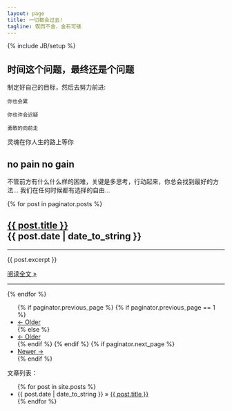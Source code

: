 ```yaml
---
layout: page
title: 一切都会过去!
tagline: 锲而不舍，金石可镂
---
```

{% include JB/setup %}


## 时间这个问题，最终还是个问题 

制定好自己的目标，然后去努力前进:
    
    你也会累
   
    你也许会迟疑
      
    勇敢的向前走
      
	  
灵魂在你人生的路上等你
    
## no pain no gain

不管前方有什么什么样的困难，关键是多思考，行动起来，你总会找到最好的方法...
我们在任何时候都有选择的自由...

<!-- Loop output paged posts -->
{% for post in paginator.posts %}
<h2>
  <a href="{{ post.url }}">
    {{ post.title }}
  </a> 
  <div class="post-date">
	<span class="glyphicon glyphicon-time"></span>
	{{ post.date | date_to_string }}
  </div>
</h2>
<hr>
{{ post.excerpt }}
	<p> <a href="{{ post.url }}"><span >阅读全文 &raquo; </span></a></p>
<hr>
{% endfor %}

<!-- Pager indicator -->
<ul class="pager">
  {% if paginator.previous_page %} {% if paginator.previous_page == 1 %}
  <li class="previous">
    <a href="{{ site.url }}/">
      &larr; Older
    </a>
  </li>
  {% else %}
  <li class="previous">
    <a href="{{ site.url }}/page{{ paginator.previous_page }}">
      &larr; Older
    </a>
  </li>
  {% endif %} {% endif %} {% if paginator.next_page %}
  <li class="next">
    <a href="{{ site.url }}/page{{ paginator.next_page }}">
      Newer &rarr;
    </a>
  </li>
  {% endif %}
</ul>

文章列表：

<ul class="posts">
  {% for post in site.posts %}
    <li><span>{{ post.date | date_to_string }}</span> &raquo; <a href="{{ BASE_PATH }}{{ post.url }}">{{ post.title }}</a></li>
  {% endfor %}
</ul>




